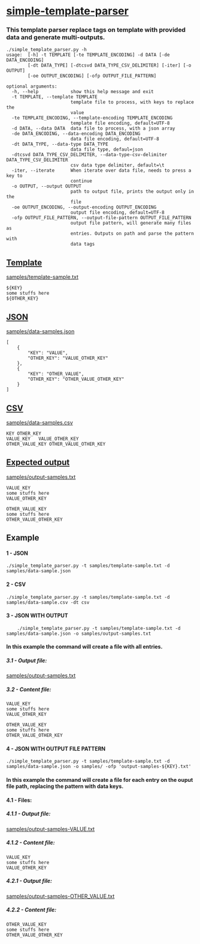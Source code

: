 # [simple-template-parser](simple_template_parser.py)

### This template parser replace tags on template with provided data and generate multi-outputs.

```
./simple_template_parser.py -h
usage:  [-h] -t TEMPLATE [-te TEMPLATE_ENCODING] -d DATA [-de DATA_ENCODING]
        [-dt DATA_TYPE] [-dtcsvd DATA_TYPE_CSV_DELIMITER] [-iter] [-o OUTPUT]
        [-oe OUTPUT_ENCODING] [-ofp OUTPUT_FILE_PATTERN]

optional arguments:
  -h, --help            show this help message and exit
  -t TEMPLATE, --template TEMPLATE
                        template file to process, with keys to replace the
                        value
  -te TEMPLATE_ENCODING, --template-encoding TEMPLATE_ENCODING
                        template file encoding, default=UTF-8
  -d DATA, --data DATA  data file to process, with a json array
  -de DATA_ENCODING, --data-encoding DATA_ENCODING
                        data file encoding, default=UTF-8
  -dt DATA_TYPE, --data-type DATA_TYPE
                        data file type, defaul=json
  -dtcsvd DATA_TYPE_CSV_DELIMITER, --data-type-csv-delimiter DATA_TYPE_CSV_DELIMITER
                        csv data type delimiter, default=\t
  -iter, --iterate      When iterate over data file, needs to press a key to
                        continue
  -o OUTPUT, --output OUTPUT
                        path to output file, prints the output only in the
                        file
  -oe OUTPUT_ENCODING, --output-encoding OUTPUT_ENCODING
                        output file encoding, default=UTF-8
  -ofp OUTPUT_FILE_PATTERN, --output-file-pattern OUTPUT_FILE_PATTERN
                        output file pattern, will generate many files as
                        entries. Outputs on path and parse the pattern with
                        data tags
```


## [Template](samples/template-sample.txt)
[samples/template-sample.txt](samples/template-sample.txt)
```
${KEY}
some stuffs here
${OTHER_KEY}

```

## [JSON](samples/data-sample.json)
[samples/data-samples.json](samples/data-sample.json)
```
[
    {
        "KEY": "VALUE",
        "OTHER_KEY": "VALUE_OTHER_KEY"
    },
    {
        "KEY": "OTHER_VALUE",
        "OTHER_KEY": "OTHER_VALUE_OTHER_KEY"
    }
]

```

## [CSV](samples/data-sample.csv)
[samples/data-samples.csv](samples/data-sample.csv)
```
KEY	OTHER_KEY
VALUE_KEY	VALUE_OTHER_KEY
OTHER_VALUE_KEY	OTHER_VALUE_OTHER_KEY

```

## [Expected output](samples/output-samples.txt)

[samples/output-samples.txt](samples/output-samples.txt)

```
VALUE_KEY
some stuffs here
VALUE_OTHER_KEY

OTHER_VALUE_KEY
some stuffs here
OTHER_VALUE_OTHER_KEY

```


## Example

#### 1 - JSON
```
./simple_template_parser.py -t samples/template-sample.txt -d samples/data-sample.json
```
#### 2 - CSV
```
./simple_template_parser.py -t samples/template-sample.txt -d samples/data-sample.csv -dt csv
```
#### 3 - JSON WITH OUTPUT
```
    ./simple_template_parser.py -t samples/template-sample.txt -d samples/data-sample.json -o samples/output-samples.txt
```

#### In this example the command will create a file with all entries.

##### 3.1 - Output file:
[samples/output-samples.txt](samples/output-samples.txt)

##### 3.2 - Content file:
```
VALUE_KEY
some stuffs here
VALUE_OTHER_KEY

OTHER_VALUE_KEY
some stuffs here
OTHER_VALUE_OTHER_KEY

```

#### 4 - JSON WITH OUTPUT FILE PATTERN
```
./simple_template_parser.py -t samples/template-sample.txt -d samples/data-sample.json -o samples/ -ofp 'output-samples-${KEY}.txt'
```
#### In this example the command will create a file for each entry on the ouput file path, replacing the pattern with data keys.

#### 4.1 - Files:

##### 4.1.1 - Output file:
[samples/output-samples-VALUE.txt](samples/output-samples-VALUE.txt)

##### 4.1.2 - Content file:
```
VALUE_KEY
some stuffs here
VALUE_OTHER_KEY

```

##### 4.2.1 - Output file:
[samples/output-samples-OTHER_VALUE.txt]([samples/output-samples-OTHER_VALUE.txt)

##### 4.2.2 - Content file:
```
OTHER_VALUE_KEY
some stuffs here
OTHER_VALUE_OTHER_KEY

```